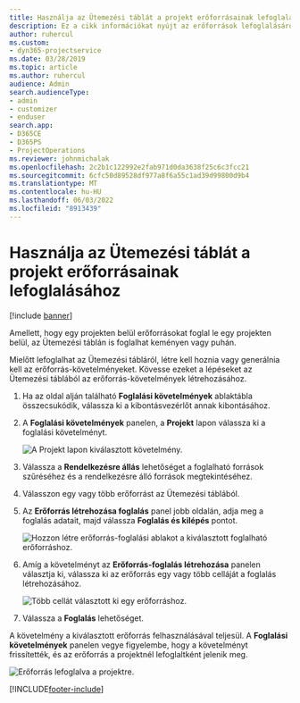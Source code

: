 ```yaml
---
title: Használja az Ütemezési táblát a projekt erőforrásainak lefoglalásához
description: Ez a cikk információkat nyújt az erőforrások lefoglalásáról.
author: ruhercul
ms.custom:
- dyn365-projectservice
ms.date: 03/28/2019
ms.topic: article
ms.author: ruhercul
audience: Admin
search.audienceType:
- admin
- customizer
- enduser
search.app:
- D365CE
- D365PS
- ProjectOperations
ms.reviewer: johnmichalak
ms.openlocfilehash: 2c2b1c122992e2fab971d0da3638f25c6c3fcc21
ms.sourcegitcommit: 6cfc50d89528df977a8f6a55c1ad39d99800d9b4
ms.translationtype: MT
ms.contentlocale: hu-HU
ms.lasthandoff: 06/03/2022
ms.locfileid: "8913439"
---
```

# <a name="use-the-schedule-board-to-book-project-resources"></a>Használja az Ütemezési táblát a projekt erőforrásainak lefoglalásához

[!include [banner](../includes/psa-now-project-operations.md)]

Amellett, hogy egy projekten belül erőforrásokat foglal le egy projekten belül, az Ütemezési táblán is foglalhat keményen vagy puhán.

Mielőtt lefoglalhat az Ütemezési tábláról, létre kell hoznia vagy generálnia kell az erőforrás-követelményeket. Kövesse ezeket a lépéseket az Ütemezési táblából az erőforrás-követelmények létrehozásához.

1. Ha az oldal alján található **Foglalási követelmények** ablaktábla összecsukódik, válassza ki a kibontásvezérlőt annak kibontásához.
2. A **Foglalási követelmények** panelen, a **Projekt** lapon válassza ki a foglalási követelményt.

    ![A Projekt lapon kiválasztott követelmény.](media/Resource-Management-image73.png)

3. Válassza a **Rendelkezésre állás** lehetőséget a foglalható források szűréséhez és a rendelkezésre álló források megtekintéséhez. 
4. Válasszon egy vagy több erőforrást az Ütemezési táblából. 
5. Az **Erőforrás létrehozása foglalás** panel jobb oldalán, adja meg a foglalás adatait, majd válassza **Foglalás és kilépés** pontot.

    ![Hozzon létre erőforrás-foglalási ablakot a kiválasztott foglalható erőforráshoz.](media/Resource-Management-image74.png)

6. Amíg a követelményt az **Erőforrás-foglalás létrehozása** panelen választja ki, válassza ki az erőforrás egy vagy több celláját a foglalás létrehozásához.

    ![Több cellát választott ki egy erőforráshoz.](media/Resource-Management-image75.png)

7. Válassza a **Foglalás** lehetőséget.

A követelmény a kiválasztott erőforrás felhasználásával teljesül. A **Foglalási követelmények** panelen vegye figyelembe, hogy a követelményt frissítették, és az erőforrás a projektnél lefoglaltként jelenik meg.

![Erőforrás lefoglalva a projektre.](media/Resource-Management-image76.png)


[!INCLUDE[footer-include](../includes/footer-banner.md)]
